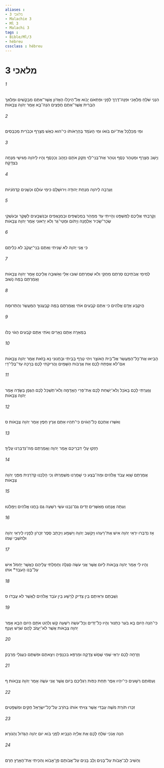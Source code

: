 ```yaml
---
aliases : 
- מלאכי 3
- Malachie 3
- Ml 3
- Malachi 3
tags : 
- Bible/Ml/3
- hébreu
cssclass : hébreu
---
```


# מלאכי 3

###### 1
הִנְנִי שֹׁלֵחַ מַלְאָכִי וּפִנָּה־דֶרֶךְ לְפָנָי וּפִתְאֹם יָבֹוא אֶל־הֵיכָלֹו הָאָדֹון אֲשֶׁר־אַתֶּם מְבַקְשִׁים וּמַלְאַךְ הַבְּרִית אֲשֶׁר־אַתֶּם חֲפֵצִים הִנֵּה־בָא אָמַר יְהוָה צְבָאֹות׃
###### 2
וּמִי מְכַלְכֵּל אֶת־יֹום בֹּואֹו וּמִי הָעֹמֵד בְּהֵרָאֹותֹו כִּי־הוּא כְּאֵשׁ מְצָרֵף וּכְבֹרִית מְכַבְּסִים׃
###### 3
וְיָשַׁב מְצָרֵף וּמְטַהֵר כֶּסֶף וְטִהַר אֶת־בְּנֵי־לֵוִי וְזִקַּק אֹתָם כַּזָּהָב וְכַכָּסֶף וְהָיוּ לַיהוָה מַגִּישֵׁי מִנְחָה בִּצְדָקָה׃
###### 4
וְעָרְבָה לַיהוָה מִנְחַת יְהוּדָה וִירוּשָׁלִָם כִּימֵי עֹולָם וּכְשָׁנִים קַדְמֹנִיֹּות׃
###### 5
וְקָרַבְתִּי אֲלֵיכֶם לַמִּשְׁפָּט וְהָיִיתִי עֵד מְמַהֵר בַּמְכַשְּׁפִים וּבַמְנָאֲפִים וּבַנִּשְׁבָּעִים לַשָּׁקֶר וּבְעֹשְׁקֵי שְׂכַר־שָׂכִיר אַלְמָנָה וְיָתֹום וּמַטֵּי־גֵר וְלֹא יְרֵאוּנִי אָמַר יְהוָה צְבָאֹות׃
###### 6
כִּי אֲנִי יְהוָה לֹא שָׁנִיתִי וְאַתֶּם בְּנֵי־יַעֲקֹב לֹא כְלִיתֶם׃
###### 7
לְמִימֵי אֲבֹתֵיכֶם סַרְתֶּם מֵחֻקַּי וְלֹא שְׁמַרְתֶּם שׁוּבוּ אֵלַי וְאָשׁוּבָה אֲלֵיכֶם אָמַר יְהוָה צְבָאֹות וַאֲמַרְתֶּם בַּמֶּה נָשׁוּב׃
###### 8
הֲיִקְבַּע אָדָם אֱלֹהִים כִּי אַתֶּם קֹבְעִים אֹתִי וַאֲמַרְתֶּם בַּמֶּה קְבַעֲנוּךָ הַמַּעֲשֵׂר וְהַתְּרוּמָה׃
###### 9
בַּמְּאֵרָה אַתֶּם נֵאָרִים וְאֹתִי אַתֶּם קֹבְעִים הַגֹּוי כֻּלֹּו׃
###### 10
הָבִיאוּ אֶת־כָּל־הַמַּעֲשֵׂר אֶל־בֵּית הָאֹוצָר וִיהִי טֶרֶף בְּבֵיתִי וּבְחָנוּנִי נָא בָּזֹאת אָמַר יְהוָה צְבָאֹות אִם־לֹא אֶפְתַּח לָכֶם אֵת אֲרֻבֹּות הַשָּׁמַיִם וַהֲרִיקֹתִי לָכֶם בְּרָכָה עַד־בְּלִי־דָי׃
###### 11
וְגָעַרְתִּי לָכֶם בָּאֹכֵל וְלֹא־יַשְׁחִת לָכֶם אֶת־פְּרִי הָאֲדָמָה וְלֹא־תְשַׁכֵּל לָכֶם הַגֶּפֶן בַּשָּׂדֶה אָמַר יְהוָה צְבָאֹות׃
###### 12
וְאִשְּׁרוּ אֶתְכֶם כָּל־הַגֹּויִם כִּי־תִהְיוּ אַתֶּם אֶרֶץ חֵפֶץ אָמַר יְהוָה צְבָאֹות׃ ס
###### 13
חָזְקוּ עָלַי דִּבְרֵיכֶם אָמַר יְהוָה וַאֲמַרְתֶּם מַה־נִּדְבַּרְנוּ עָלֶיךָ׃
###### 14
אֲמַרְתֶּם שָׁוְא עֲבֹד אֱלֹהִים וּמַה־בֶּצַע כִּי שָׁמַרְנוּ מִשְׁמַרְתֹּו וְכִי הָלַכְנוּ קְדֹרַנִּית מִפְּנֵי יְהוָה צְבָאֹות׃
###### 15
וְעַתָּה אֲנַחְנוּ מְאַשְּׁרִים זֵדִים גַּם־נִבְנוּ עֹשֵׂי רִשְׁעָה גַּם בָּחֲנוּ אֱלֹהִים וַיִּמָּלֵטוּ׃
###### 16
אָז נִדְבְּרוּ יִרְאֵי יְהוָה אִישׁ אֶת־רֵעֵהוּ וַיַּקְשֵׁב יְהוָה וַיִּשְׁמָע וַיִּכָּתֵב סֵפֶר זִכָּרֹון לְפָנָיו לְיִרְאֵי יְהוָה וּלְחֹשְׁבֵי שְׁמֹו׃
###### 17
וְהָיוּ לִי אָמַר יְהוָה צְבָאֹות לַיֹּום אֲשֶׁר אֲנִי עֹשֶׂה סְגֻלָּה וְחָמַלְתִּי עֲלֵיהֶם כַּאֲשֶׁר יַחְמֹל אִישׁ עַל־בְּנֹו הָעֹבֵד* אֹתֹו׃
###### 18
וְשַׁבְתֶּם וּרְאִיתֶם בֵּין צַדִּיק לְרָשָׁע בֵּין עֹבֵד אֱלֹהִים לַאֲשֶׁר לֹא עֲבָדֹו׃ ס
###### 19
כִּי־הִנֵּה הַיֹּום בָּא בֹּעֵר כַּתַּנּוּר וְהָיוּ כָל־זֵדִים וְכָל־עֹשֵׂה רִשְׁעָה קַשׁ וְלִהַט אֹתָם הַיֹּום הַבָּא אָמַר יְהוָה צְבָאֹות אֲשֶׁר לֹא־יַעֲזֹב לָהֶם שֹׁרֶשׁ וְעָנָף׃
###### 20
וְזָרְחָה לָכֶם יִרְאֵי שְׁמִי שֶׁמֶשׁ צְדָקָה וּמַרְפֵּא בִּכְנָפֶיהָ וִיצָאתֶם וּפִשְׁתֶּם כְּעֶגְלֵי מַרְבֵּק׃
###### 21
וְעַסֹּותֶם רְשָׁעִים כִּי־יִהְיוּ אֵפֶר תַּחַת כַּפֹּות רַגְלֵיכֶם בַּיֹּום אֲשֶׁר אֲנִי עֹשֶׂה אָמַר יְהוָה צְבָאֹות׃ ף
###### 22
זִכְרוּ תֹּורַת מֹשֶׁה עַבְדִּי אֲשֶׁר צִוִּיתִי אֹותֹו בְחֹרֵב עַל־כָּל־יִשְׂרָאֵל חֻקִּים וּמִשְׁפָּטִים׃
###### 23
הִנֵּה אָנֹכִי שֹׁלֵחַ לָכֶם אֵת אֵלִיָּה הַנָּבִיא לִפְנֵי בֹּוא יֹום יְהוָה הַגָּדֹול וְהַנֹּורָא׃
###### 24
וְהֵשִׁיב לֵב־אָבֹות עַל־בָּנִים וְלֵב בָּנִים עַל־אֲבֹותָם פֶּן־אָבֹוא וְהִכֵּיתִי אֶת־הָאָרֶץ חֵרֶם׃

